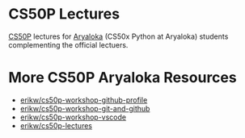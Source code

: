 # CS50P Lectures
[CS50P](https://cs50.harvard.edu/python/2022/) lectures for [Aryaloka](https://www.aryalokaeducation.com/courses/cs50x-python/) (CS50x Python at Aryaloka) students complementing the official lectuers.


# More CS50P Aryaloka Resources
* [erikw/cs50p-workshop-github-profile](https://github.com/erikw/cs50p-workshop-github-profile)
* [erikw/cs50p-workshop-git-and-github](https://github.com/erikw/cs50p-workshop-git-and-github)
* [erikw/cs50p-workshop-vscode](https://github.com/erikw/cs50p-workshop-vscode)
* [erikw/cs50p-lectures](https://github.com/erikw/cs50p-lectures)
